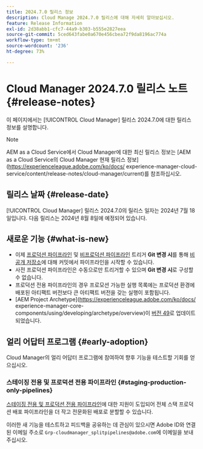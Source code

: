 ```yaml
---
title: 2024.7.0 릴리스 정보
description: Cloud Manage 2024.7.0 릴리스에 대해 자세히 알아보십시오.
feature: Release Information
exl-id: 2d38abb1-cfc7-44a9-b303-b555e2827eea
source-git-commit: 5ced643fabe0a670e456cbea72f9da8196ac774a
workflow-type: tm+mt
source-wordcount: '236'
ht-degree: 73%

---
```



# Cloud Manager 2024.7.0 릴리스 노트 {#release-notes}

이 페이지에서는 [!UICONTROL Cloud Manager] 릴리스 2024.7.0에 대한 릴리스 정보를 설명합니다.

>[!NOTE]
>
>AEM as a Cloud Service에서 Cloud Manager에 대한 최신 릴리스 정보는 [AEM as a Cloud Service의 Cloud Manager 현재 릴리스 정보](https://experienceleague.adobe.com/ko/docs/ experience-manager-cloud-service/content/release-notes/cloud-manager/current)를 참조하십시오.

## 릴리스 날짜 {#release-date}

[!UICONTROL Cloud Manager] 릴리스 2024.7.0의 릴리스 일자는 2024년 7월 18일입니다. 다음 릴리스는 2024년 8월 8일에 예정되어 있습니다.

## 새로운 기능 {#what-is-new}

* 이제 [프로덕션 파이프라인](/help/using/production-pipelines.md#adding-production-pipeline) 및 [비프로덕션 파이프라인](/help/using/non-production-pipelines.md#adding-non-production-pipeline) 트리거 **Git 변경 시**&#x200B;를 통해 [비공개 저장소](/help/managing-code/private-repositories.md)에 대해 커밋에서 파이프라인을 시작할 수 있습니다.
* 사전 프로덕션 파이프라인은 수동으로만 트리거할 수 있으며 **Git 변경 시**&#x200B;로 구성할 수 없습니다.
* 프로덕션 전용 파이프라인의 경우 프로모션 가능한 실행 목록에는 프로덕션 환경에 배포된 아티팩트 버전보다 큰 아티팩트 버전을 갖는 실행이 포함됩니다.
* [AEM Project Archetype](https://experienceleague.adobe.com/ko/docs/ experience-manager-core-components/using/developing/archetype/overview)이 [버전 49](https://github.com/adobe/aem-project-archetype/tree/aem-project-archetype-49)로 업데이트되었습니다.


## 얼리 어답터 프로그램 {#early-adoption}

Cloud Manager의 얼리 어답터 프로그램에 참여하여 향후 기능을 테스트할 기회를 얻으십시오.

### 스테이징 전용 및 프로덕션 전용 파이프라인 {#staging-production-only-pipelines}

[스테이징 전용 및 프로덕션 전용 파이프라인](/help/using/stage-prod-only.md)에 대한 지원이 도입되어 전체 스택 프로덕션 배포 파이프라인을 더 작고 전문화된 배포로 분할할 수 있습니다.

이러한 새 기능을 테스트하고 피드백을 공유하는 데 관심이 있으시면 Adobe ID와 연결된 이메일 주소로 `Grp-cloudmanager_splitpipelines@adobe.com`에 이메일을 보내주십시오.
